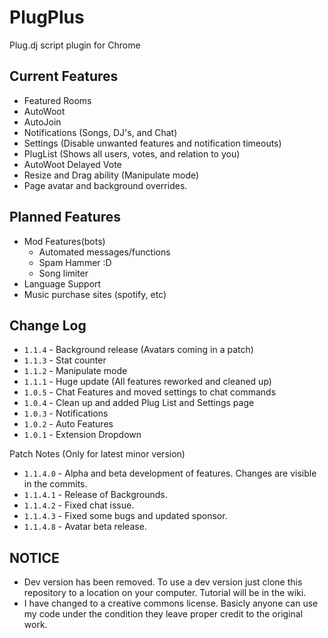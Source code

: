 PlugPlus
=====

Plug.dj script plugin for Chrome

Current Features
----
* Featured Rooms
* AutoWoot
* AutoJoin
* Notifications (Songs, DJ's, and Chat) 
* Settings (Disable unwanted features and notification timeouts)
* PlugList (Shows all users, votes, and relation to you)
* AutoWoot Delayed Vote
* Resize and Drag ability (Manipulate mode)
* Page avatar and background overrides.

Planned Features
----
* Mod Features(bots)
  + Automated messages/functions
  + Spam Hammer :D
  + Song limiter
* Language Support
* Music purchase sites (spotify, etc)


Change Log
----
* `1.1.4` - Background release (Avatars coming in a patch)
* `1.1.3` - Stat counter
* `1.1.2` - Manipulate mode
* `1.1.1` - Huge update (All features reworked and cleaned up)
* `1.0.5` - Chat Features and moved settings to chat commands
* `1.0.4` - Clean up and added Plug List and Settings page
* `1.0.3` - Notifications
* `1.0.2` - Auto Features
* `1.0.1` - Extension Dropdown

Patch Notes (Only for latest minor version)

* `1.1.4.0` - Alpha and beta development of features. Changes are visible in the commits.
* `1.1.4.1` - Release of Backgrounds.
* `1.1.4.2` - Fixed chat issue.
* `1.1.4.3` - Fixed some bugs and updated sponsor.
* `1.1.4.8` - Avatar beta release.

NOTICE
----
+ Dev version has been removed. To use a dev version just clone this repository to a location on your computer. Tutorial will be in the wiki.
+ I have changed to a creative commons license. Basicly anyone can use my code under the condition they leave proper credit to the original work.
